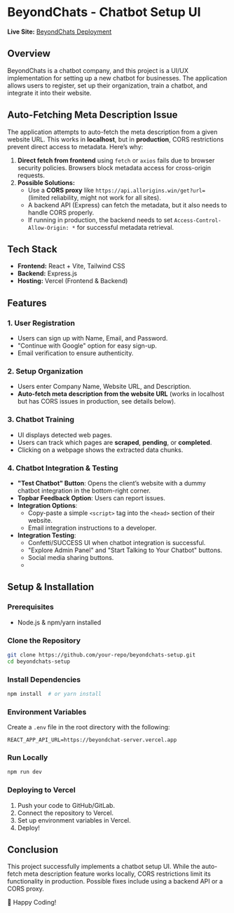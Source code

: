 # BeyondChats - Chatbot Setup UI

**Live Site:** [BeyondChats Deployment](https://beyondchat-bot-z5xj.vercel.app)

## Overview
BeyondChats is a chatbot company, and this project is a UI/UX implementation for setting up a new chatbot for businesses. The application allows users to register, set up their organization, train a chatbot, and integrate it into their website.

## Auto-Fetching Meta Description Issue
The application attempts to auto-fetch the meta description from a given website URL. This works in **localhost**, but in **production**, CORS restrictions prevent direct access to metadata. Here’s why:

1. **Direct fetch from frontend** using `fetch` or `axios` fails due to browser security policies. Browsers block metadata access for cross-origin requests.
2. **Possible Solutions:**
   - Use a **CORS proxy** like `https://api.allorigins.win/get?url=` (limited reliability, might not work for all sites).
   - A backend API (Express) can fetch the metadata, but it also needs to handle CORS properly.
   - If running in production, the backend needs to set `Access-Control-Allow-Origin: *` for successful metadata retrieval.

## Tech Stack
- **Frontend:** React + Vite, Tailwind CSS
- **Backend:** Express.js
- **Hosting:** Vercel (Frontend & Backend)

## Features
### 1. User Registration
- Users can sign up with Name, Email, and Password.
- "Continue with Google" option for easy sign-up.
- Email verification to ensure authenticity.

### 2. Setup Organization
- Users enter Company Name, Website URL, and Description.
- **Auto-fetch meta description from the website URL** (works in localhost but has CORS issues in production, see details below).

### 3. Chatbot Training
- UI displays detected web pages.
- Users can track which pages are **scraped**, **pending**, or **completed**.
- Clicking on a webpage shows the extracted data chunks.

### 4. Chatbot Integration & Testing
- **"Test Chatbot" Button**: Opens the client’s website with a dummy chatbot integration in the bottom-right corner.
- **Topbar Feedback Option**: Users can report issues.
- **Integration Options**:
  - Copy-paste a simple `<script>` tag into the `<head>` section of their website.
  - Email integration instructions to a developer.
- **Integration Testing**:
  - Confetti/SUCCESS UI when chatbot integration is successful.
  - "Explore Admin Panel" and "Start Talking to Your Chatbot" buttons.
  - Social media sharing buttons.
  - 
## Setup & Installation
### Prerequisites
- Node.js & npm/yarn installed

### Clone the Repository
```bash
git clone https://github.com/your-repo/beyondchats-setup.git
cd beyondchats-setup
```

### Install Dependencies
```bash
npm install  # or yarn install
```

### Environment Variables
Create a `.env` file in the root directory with the following:
```
REACT_APP_API_URL=https://beyondchat-server.vercel.app
```

### Run Locally
```bash
npm run dev
```

### Deploying to Vercel
1. Push your code to GitHub/GitLab.
2. Connect the repository to Vercel.
3. Set up environment variables in Vercel.
4. Deploy!

## Conclusion
This project successfully implements a chatbot setup UI. While the auto-fetch meta description feature works locally, CORS restrictions limit its functionality in production. Possible fixes include using a backend API or a CORS proxy.

🚀 Happy Coding!

